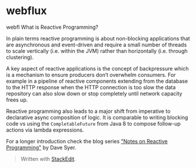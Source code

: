 # webflux 

webfl
What is Reactive Programming?

In plain terms reactive programming is about non-blocking applications that are asynchronous and event-driven and require a small number of threads to scale vertically (i.e. within the JVM) rather than horizontally (i.e. through clustering).

A key aspect of reactive applications is the concept of backpressure which is a mechanism to ensure producers don’t overwhelm consumers. For example in a pipeline of reactive components extending from the database to the HTTP response when the HTTP connection is too slow the data repository can also slow down or stop completely until network capacity frees up.

Reactive programming also leads to a major shift from imperative to declarative async composition of logic. It is comparable to writing blocking code vs using the  `CompletableFuture`  from Java 8 to compose follow-up actions via lambda expressions.

For a longer introduction check the blog series  ["Notes on Reactive Programming"](https://spring.io/blog/2016/06/07/notes-on-reactive-programming-part-i-the-reactive-landscape)  by Dave Syer.


> Written with [StackEdit](https://stackedit.io/).
<!--stackedit_data:
eyJoaXN0b3J5IjpbLTIxMzI0ODU5NzddfQ==
-->